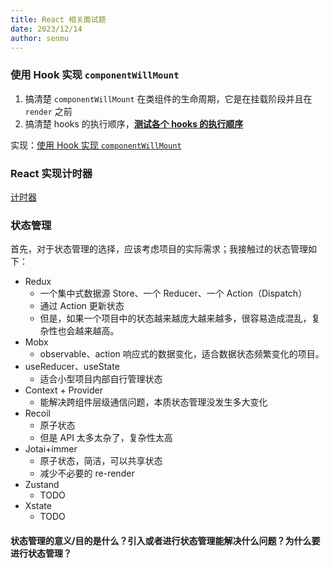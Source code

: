 ```yaml
---
title: React 相关面试题
date: 2023/12/14
author: senmu
---
```


### 使用 Hook 实现 `componentWillMount`

1. 搞清楚 `componentWillMount` 在类组件的生命周期，它是在挂载阶段并且在 `render` 之前
2. 搞清楚 hooks 的执行顺序，**[测试各个 hooks 的执行顺序](https://code.juejin.cn/pen/7312358390754344987)**

实现：[使用 Hook 实现 `componentWillMount`](https://code.juejin.cn/pen/7312381000334934031)

### React 实现计时器

[计时器](https://code.juejin.cn/pen/7312713608918958130)

### 状态管理

首先，对于状态管理的选择，应该考虑项目的实际需求；我接触过的状态管理如下：

- Redux
  - 一个集中式数据源 Store、一个 Reducer、一个 Action（Dispatch）
  - 通过 Action 更新状态
  - 但是，如果一个项目中的状态越来越庞大越来越多，很容易造成混乱，复杂性也会越来越高。
- Mobx
  - observable、action 响应式的数据变化，适合数据状态频繁变化的项目。
- useReducer、useState
  - 适合小型项目内部自行管理状态
- Context + Provider
  - 能解决跨组件层级通信问题，本质状态管理没发生多大变化
- Recoil
  - 原子状态
  - 但是 API 太多太杂了，复杂性太高
- Jotai+immer
  - 原子状态，简洁，可以共享状态
  - 减少不必要的 re-render
- Zustand
  - TODO
- Xstate
  - TODO

#### 状态管理的意义/目的是什么？引入或者进行状态管理能解决什么问题？为什么要进行状态管理？


